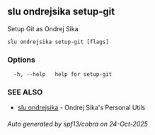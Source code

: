 ## slu ondrejsika setup-git

Setup Git as Ondrej Sika

```
slu ondrejsika setup-git [flags]
```

### Options

```
  -h, --help   help for setup-git
```

### SEE ALSO

* [slu ondrejsika](slu_ondrejsika.md)	 - Ondrej Sika's Personal Utils

###### Auto generated by spf13/cobra on 24-Oct-2025
